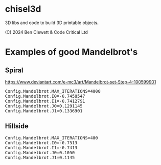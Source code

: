 # chisel3d
3D libs and code to build 3D printable objects.

(C) 2024 Ben Clewett & Code Critical Ltd

# Examples of good Mandelbrot's

## Spiral

https://www.deviantart.com/e-mc3/art/Mandelbrot-set-Step-4-100599901

<pre>
Config.Mandelbrot.MAX_ITERATIONS=4000
Config.Mandelbrot.I0=-0.7458547
Config.Mandelbrot.I1=-0.7412791
Config.Mandelbrot.J0=0.1291145
Config.Mandelbrot.J1=0.1336901
</pre>

## Hillside 

<pre>
Config.Mandelbrot.MAX_ITERATIONS=400
Config.Mandelbrot.I0=-0.7513
Config.Mandelbrot.I1=-0.7413
Config.Mandelbrot.J0=0.1050
Config.Mandelbrot.J1=0.1145
</pre>